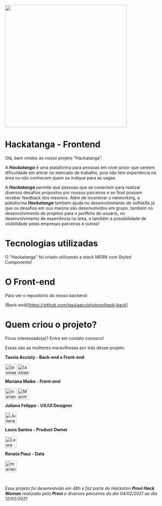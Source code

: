 <img width="400px" align="center" src="./assets/logo_hackatanga.svg" />

# Hackatanga - Frontend

Olá, bem vindos ao nosso projeto "Hackatanga".

A **_Hackatanga_** é uma plataforma para pessoas em nível júnior que sentem dificuldade em entrar no mercado de trabalho, pois não tem experiência na área ou não conhecem quem os indique para as vagas.

A **_Hackatanga_** permite que pessoas que se conectem para realizar diversos desafios propostos por nossos parceiros e ao final possam receber feedback dos mesmos. Além de incentivar o networking, a plataforma **_Hackatanga_** também ajuda no desenvolvimento de softskills já que os desafios em sua maioria são desenvolvidos em grupo, também no desenvolvimento de projetos para o portfolio do usuário, no desenvolvimento de experiência na área, e também a possibilidade de visibilidade pelas empresas parceiras e outras!

# Tecnologias utilizadas

O "Hackatanga" foi criado utilizando a stack MERN com Styled Components!

# O Front-end

Para ver o repositório do nosso backend:

(Back-end)[https://github.com/tassiaaccioly/provihack-back]

# Quem criou o projeto?

Ficou interessado(a)? Entre em contato conosco!

Essas são as mulheres maravilhosas por trás desse projeto:

**Tassia Accioly - Back-end e Front-end**

[<img align="left" alt="tassiaaccioly | LinkedIn" width="38px" src="./assets/linkedin.svg" />][linkedin-tassia]
[<img align="left" alt="tassiaaccioly | GitHub" width="38px" src="./assets/github.svg" />][github-tassia]

<br /><br />

**Mariana Maiko - Front-end**

[<img align="left" alt="mariana-maiko | LinkedIn" width="38px" src="./assets/linkedin.svg" />][linkedin-mari]
[<img align="left" alt="Marimaiko | GitHub" width="38px" src="./assets/github.svg" />][github-mari]

<br /><br />

**Juliana Felippe - UX/UI Designer**

[<img align="left" alt="Juliana Felippe | LinkedIn" width="38px" src="./assets/linkedin.svg" />][linkedin-ju]

<br /><br />

**Laura Santos - Product Owner**

[<img align="left" alt="Laura Santos | LinkedIn" width="38px" src="./assets/linkedin.svg" />][linkedin-laura]

<br /><br />

**Renata Piauí - Data**

[<img align="left" alt="mariana-maiko | LinkedIn" width="38px" src="./assets/linkedin.svg" />][linkedin-re]

<br /><br /><br /><br />

_Esse projeto foi desenvolvido em 48h e faz parte do Hackaton **Provi Hack Woman** realizado pela **Provi** e diversos parceiros do dia 04/02/2021 ao dia 12/02/2021_

[linkedin-tassia]: https://www.linkedin.com/in/tassiaaccioly
[github-tassia]: https://github/com/tassiaaccioly
[linkedin-mari]: https://www.linkedin.com/in/mariana-maiko-tsukasaki-717336bb/
[github-mari]: https://github.com/Marimaiko
[linkedin-ju]: https://www.linkedin.com/in/
[linkedin-laura]: https://www.linkedin.com/in/
[linkedin-re]: https://www.linkedin.com/in/renata-borges-a11881110
